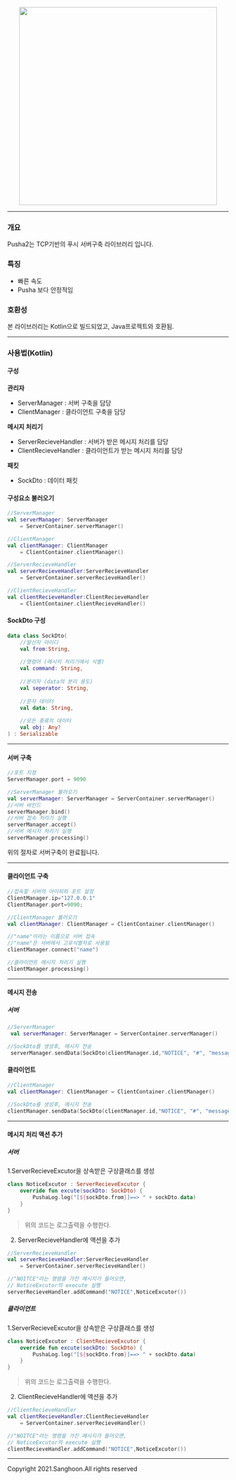 <p align="center">
    <img width="450" src="https://user-images.githubusercontent.com/35298140/135116647-7277fba0-3df1-4c3e-a51f-59398fe18a80.png"
</p>

---

### 개요 
Pusha2는 TCP기반의 푸시 서버구축 라이브러리 입니다.

### 특징
+ 빠른 속도
+ Pusha 보다 안정적임

### 호환성
본 라이브러리는 Kotlin으로 빌드되었고, Java프로젝트와 호환됨.

---

### 사용법(Kotlin)

#### 구성
**관리자**  
+ ServerManager : 서버 구축을 담당  
+ ClientManager : 클라이언트 구축을 담당

**메시지 처리기**  
+ ServerRecieveHandler : 서버가 받은 메시지 처리를 담당
+ ClientRecieveHandler : 클라이언트가 받는 메시지 처리를 담당

**패킷**   
+ SockDto : 데이터 패킷 

#### 구성요소 불러오기 

```kotlin
//ServerManager
val serverManager: ServerManager
    = ServerContainer.serverManager()

//ClientManager
val clientManager: ClientManager 
    = ClientContainer.clientManager()

//ServerRecieveHandler
val serverRecieveHandler:ServerRecieveHandler 
    = ServerContainer.serverRecieveHandler()

//ClientRecieveHandler
val clientRecieveHandler:ClientRecieveHandler 
    = ClientContainer.clientRecieveHandler()
```

#### SockDto 구성

```kotlin
data class SockDto(
    //발신자 아이디
    val from:String,
    
    //명령어 (메시지 처리기에서 식별)
    val command: String,
    
    //분리자 (data의 분리 용도)
    val seperator: String,
    
    //문자 데이터
    val data: String,
    
    //모든 종류의 데이터
    val obj: Any?
) : Serializable
```

---

#### 서버 구축

```kotlin
//포트 지정
ServerManager.port = 9090

//ServerManager 불러오기
val serverManager: ServerManager = ServerContainer.serverManager()
//서버 바인드
serverManager.bind()
//서버 접속 처리기 실행
serverManager.accept()
//서버 메시지 처리기 실행
serverManager.processing()
```
위의 절차로 서버구축이 완료됩니다.

---

#### 클라이언트 구축

```kotlin
//접속할 서버의 아이피와 포트 설정
ClientManager.ip="127.0.0.1"
ClientManager.port=9090;

//ClientManager 불러오기 
val clientManager: ClientManager = ClientContainer.clientManager()

//"name"이라는 이름으로 서버 접속 
//"name"은 서버에서 고유식별자로 사용됨
clientManager.connect("name")

//클라이언트 메시지 처리기 실행
clientManager.processing()
```

---

#### 메시지 전송

##### 서버

```kotlin
//ServerManager
 val serverManager: ServerManager = ServerContainer.serverManager()

//SockDto를 생성후, 메시지 전송
 serverManager.sendData(SockDto(clientManager.id,"NOTICE", "#", "message", null))
```

#### 클라이언트
```kotlin
//ClientManager
val clientManager: ClientManager = ClientContainer.clientManager()

//SockDto를 생성후, 메시지 전송
clientManager.sendData(SockDto(clientManager.id,"NOTICE", "#", "message", null))
```

---

#### 메시지 처리 액션 추가

##### 서버

1.ServerRecieveExcutor을 상속받은 구상클래스를 생성

```kotlin
class NoticeExcutor : ServerRecieveExcutor {
    override fun excute(sockDto: SockDto) {
        PushaLog.log("[${sockDto.from}]==> " + sockDto.data)
    }
}
```
>위의 코드는 로그출력을 수행한다.

2. ServerRecieveHandler에 액션을 추가

```kotlin
//ServerRecieveHandler
val serverRecieveHandler:ServerRecieveHandler 
    = ServerContainer.serverRecieveHandler()

//"NOITCE"라는 명령을 가진 메시지가 들어오면, 
// NoticeExcutor의 execute 실행
serverRecieveHandler.addCommand("NOTICE",NoticeExcutor())
```

##### 클라이언트

1.ServerRecieveExcutor을 상속받은 구상클래스를 생성

```kotlin
class NoticeExcutor : ClientRecieveExcutor {
    override fun excute(sockDto: SockDto) {
        PushaLog.log("[${sockDto.from}]==> " + sockDto.data)
    }
}
```
>위의 코드는 로그출력을 수행한다.

2. ClientRecieveHandler에 액션을 추가

```kotlin
//ClientRecieveHandler
val clientRecieveHandler:ClientRecieveHandler 
    = ServerContainer.serverRecieveHandler()

//"NOITCE"라는 명령을 가진 메시지가 들어오면, 
// NoticeExcutor의 execute 실행
clientRecieveHandler.addCommand("NOTICE",NoticeExcutor())
```

---

Copyright 2021.Sanghoon.All rights reserved